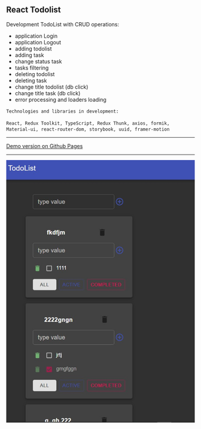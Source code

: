 ## React Todolist

Development TodoList with CRUD operations:
* application Login
* application Logout
* adding todolist
* adding task
* change status task
* tasks filtering
* deleting todolist
* deleting task
* change title todolist (db click)
* change title task (db click)
* error processing and loaders loading

```
Technologies and libraries in development:

React, Redux Toolkit, TypeScript, Redux Thunk, axios, formik, Material-ui, react-router-dom, storybook, uuid, framer-motion
```

***

[Demo version on Github Pages](https://nedug.github.io/IT-incubator)

***

![](https://github.com/nedug/cv-alexander-r/blob/main/src/common/img/todo.jpg?raw=true)
